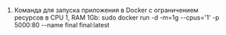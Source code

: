1. Команда для запуска приложения в Docker с ограничением ресурсов в CPU 1, RAM 1Gb:
   sudo docker run -d -m=1g --cpus='1' -p 5000:80 --name final final:latest
